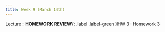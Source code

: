 ```yaml
---
title: Week 9 (March 14th)
---
```


Lecture
: **HOMEWORK REVIEW**{: .label .label-green }HW 3
  : Homework 3